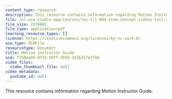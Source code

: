 ```yaml
---
content_type: resource
description: This resource contains information regarding Motion Instructor Guide.
file: /ol-ocw-studio-app/courses/res-tll-004-stem-concept-videos-fall-2013/f750ea958f32507f35591d16317e2f9d_MITRES_TLL-004F13_Motn_IG.pdf
file_size: 2576682
file_type: application/pdf
learning_resource_types: []
license: https://creativecommons.org/licenses/by-nc-sa/4.0/
ocw_type: OCWFile
resourcetype: Document
title: Motion Instructor Guide
uid: f750ea95-8f32-507f-3559-1d16317e2f9d
video_files:
  video_thumbnail_file: null
video_metadata:
  youtube_id: null
---
```

This resource contains information regarding Motion Instructor Guide.